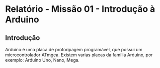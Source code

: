 # Relatório - Missão 01 - Introdução à Arduino

## Introdução

Arduino é uma placa de protoripagem programável, que possui um microcontrolador ATmgea. Existem varias placas da familia Arduino, por exemplo: Arduino Uno, Nano, Mega. 
